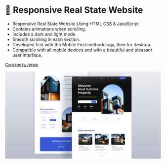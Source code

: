 # 🏡 Responsive Real State Website

- Responsive Real State Website Using HTML CSS & JavaScript
- Contains animations when scrolling.
- Includes a dark and light mode.
- Smooth scrolling in each section.
- Developed first with the Mobile First methodology, then for desktop.
- Compatible with all mobile devices and with a beautiful and pleasant user interface.

[Смотреть демо](https://malinmaxim.github.io/Holux/)

![preview img](/preview.png)
